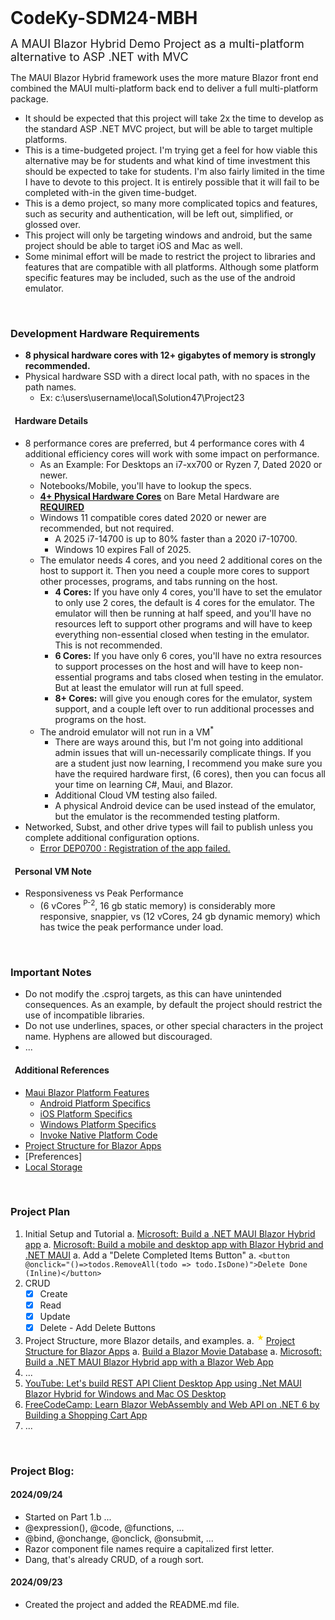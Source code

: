 <h1 style="margin: 0">CodeKy-SDM24-MBH</h1>

<font size="4">A MAUI Blazor Hybrid Demo Project as a multi-platform alternative to ASP .NET with MVC</font>

The MAUI Blazor Hybrid framework uses the more mature Blazor front end combined the MAUI multi-platform back end to deliver a full multi-platform package.

- It should be expected that this project will take 2x the time to develop as the standard ASP .NET MVC project, but will be able to target multiple platforms.
- This is a time-budgeted project. I'm trying get a feel for how viable this alternative may be for students and what kind of time investment this should be expected to take for students. I'm also fairly limited in the time I have to devote to this project. It is entirely possible that it will fail to be completed with-in the given time-budget.
- This is a demo project, so many more complicated topics and features, such as security and authentication, will be left out, simplified, or glossed over.
- This project will only be targeting windows and android, but the same project should be able to target iOS and Mac as well.
- Some minimal effort will be made to restrict the project to libraries and features that are compatible with all platforms. Although some platform specific features may be included, such as the use of the android emulator.

&nbsp;
### Development Hardware Requirements

- **8 physical hardware cores with 12+ gigabytes of memory is strongly recommended.**
- Physical hardware SSD with a direct local path, with no spaces in the path names.
  - Ex: c:\users\username\local\Solution47\Project23

#### &ensp;Hardware Details

- 8 performance cores are preferred, but 4 performance cores with 4 additional efficiency cores will work with some impact on performance.
  - As an Example: For Desktops an i7-xx700 or Ryzen 7, Dated 2020 or newer.
  - Notebooks/Mobile, you'll have to lookup the specs.
  - **<u>4+ Physical Hardware Cores**</u> on Bare Metal Hardware are **<u>REQUIRED</u>**
  - Windows 11 compatible cores dated 2020 or newer are recommended, but not required.
    - A 2025 i7-14700 is up to 80% faster than a 2020 i7-10700.
    - Windows 10 expires Fall of 2025.
  - The emulator needs 4 cores, and you need 2 additional cores on the host to support it. Then you need a couple more cores to support other processes, programs, and tabs running on the host.
    - **4 Cores:** If you have only 4 cores, you'll have to set the emulator to only use 2 cores, the default is 4 cores for the emulator. The emulator will then be running at half speed, and you'll have no resources left to support other programs and will have to keep everything non-essential closed when testing in the emulator. This is not recommended.
    - **6 Cores:** If you have only 6 cores, you'll have no extra resources to support processes on the host and will have to keep non-essential programs and tabs closed when testing in the emulator. But at least the emulator will run at full speed.
    - **8+ Cores:** will give you enough cores for the emulator, system support, and a couple left over to run additional processes and programs on the host.
  - The android emulator will not run in a VM<sup>\*</sup>
    - There are ways around this, but I'm not going into additional admin issues that will un-necessarily complicate things. If you are a student just now learning, I recommend you make sure you have the required hardware first, (6 cores), then you can focus all your time on learning C#, Maui, and Blazor.
    - Additional Cloud VM testing also failed.
    - A physical Android device can be used instead of the emulator, but the emulator is the recommended testing platform.
- Networked, Subst, and other drive types will fail to publish unless you complete additional configuration options.
  - [Error DEP0700 : Registration of the app failed.](https://stackoverflow.com/questions/42020845/error-dep0700-registration-of-the-app-failed-on-windows-10-on-a-macbook-dual)

#### &ensp;Personal VM Note
- Responsiveness vs Peak Performance
  - (6 vCores <sup>P-2</sup>, 16 gb static memory) is considerably more responsive, snappier, vs (12 vCores, 24 gb dynamic memory) which has twice the peak performance under load.
  
&nbsp;
### Important Notes

- Do not modify the .csproj targets, as this can have unintended consequences. As an example, by default the project should restrict the use of incompatible libraries.
- Do not use underlines, spaces, or other special characters in the project name. Hyphens are allowed but discouraged.
- ...

#### &ensp;Additional References
- [Maui Blazor Platform Features](https://learn.microsoft.com/en-us/training/modules/build-blazor-hybrid/8-platform-features)
    - [Android Platform Specifics](https://learn.microsoft.com/en-us/dotnet/maui/android/platform-specifics/)
    - [iOS Platform Specifics](https://learn.microsoft.com/en-us/dotnet/maui/ios/platform-specifics/)
    - [Windows Platform Specifics](https://learn.microsoft.com/en-us/dotnet/maui/windows/platform-specifics/)
    - [Invoke Native Platform Code](https://learn.microsoft.com/en-us/dotnet/maui/platform-integration/invoke-platform-code/)
- [Project Structure for Blazor Apps](https://learn.microsoft.com/en-us/dotnet/architecture/blazor-for-web-forms-developers/project-structure)
- [Preferences]
- [Local Storage](https://learn.microsoft.com/en-us/dotnet/maui/platform-integration/storage/secure-storage?view=net-maui-8.0&tabs=windows)


&nbsp;
### Project Plan

1. Initial Setup and Tutorial 
    a. [Microsoft: Build a .NET MAUI Blazor Hybrid app](https://learn.microsoft.com/en-us/aspnet/core/blazor/hybrid/tutorials/maui?view=aspnetcore-8.0)
    a. [Microsoft: Build a mobile and desktop app with Blazor Hybrid and .NET MAUI](https://learn.microsoft.com/en-us/training/modules/build-blazor-hybrid/)
    a. Add a "Delete Completed Items Button"
        a. `<button @onclick="()=>todos.RemoveAll(todo => todo.IsDone)">Delete Done (Inline)</button>`
1. CRUD
    - [x] Create
    - [x] Read
    - [x] Update
    - [x] Delete - Add Delete Buttons
1. Project Structure, more Blazor details, and examples.
    a. <sup style="color: gold; font-weight: bold"> &#9733; </sup> [Project Structure for Blazor Apps](https://learn.microsoft.com/en-us/dotnet/architecture/blazor-for-web-forms-developers/project-structure)
    a. [Build a Blazor Movie Database](https://learn.microsoft.com/en-us/aspnet/core/blazor/tutorials/movie-database-app/?view=aspnetcore-8.0)
    a. [Microsoft: Build a .NET MAUI Blazor Hybrid app with a Blazor Web App](https://learn.microsoft.com/en-us/aspnet/core/blazor/hybrid/tutorials/maui-blazor-web-app?view=aspnetcore-8.0)
1. ...
1. [YouTube: Let's build REST API Client Desktop App using .Net MAUI Blazor Hybrid for Windows and Mac OS Desktop](https://www.youtube.com/watch?app=desktop&v=HKMhgOAZLWw)
1. [FreeCodeCamp: Learn Blazor WebAssembly and Web API on .NET 6 by Building a Shopping Cart App](https://www.freecodecamp.org/news/learn-blazor-webassembly-and-web-api-on-net-6-by-building-a-shopping-cart-app/)
1. ...

&nbsp;
### Project Blog:

#### 2024/09/24

- Started on Part 1.b ...
- @expression(), @code, @functions, ... 
- @bind, @onchange, @onclick, @onsubmit, ...
- Razor component file names require a capitalized first letter. 
- Dang, that's already CRUD, of a rough sort.

#### 2024/09/23

- Created the project and added the README.md file.
